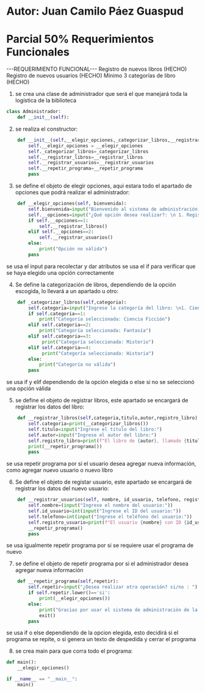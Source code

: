 # Autor: Juan Camilo Páez Guaspud
# Parcial 50% Requerimientos Funcionales
---REQUERIMIENTO FUNCIONAL---
Registro de nuevos libros (HECHO)
Registro de nuevos usuarios (HECHO)
Mínimo 3 categorías de libro (HECHO)
1. se crea una clase de administrador que será el que manejará toda la logística de la biblioteca
```python
class Administrador:
    def __init__(self):
```
2. se realiza el constructor:
```python
    def __init__(self,__elegir_opciones,_categorizar_libros,__registrar_libros,__registrar_usuarios,__repetir_programa):
        self.__elegir_opciones = __elegir_opciones
        self._categorizar_libros=_categorizar_libros
        self.__registrar_libros=__registrar_libros
        self.__registrar_usuarios=__registrar_usuarios
        self.__repetir_programa=__repetir_programa
        pass
```
3. se define el objeto de elegir opciones, aqui estara todo el apartado de opciones que podrá realizar el administrador:
```python
    def __elegir_opciones(self, bienvenida):
        self.bienvenida=input("Bienvenido al sistema de administración de la biblioteca")
        self.__opciones=input("¿Qué opción desea realizar?: \n 1. Registro de nuevos libros \n 2. Registro de nuevos usuarios \n")
        if self.__opciones==1:
            self.__registrar_libros()
        elif self.__opciones==2:
            self.__registrar_usuarios()
        else:
            print("Opción no válida")
        pass
```
se usa el input para recolectar y dar atributos
se usa el if para  verificar que se haya elegido una opción correctamente

4. Se define la categorización de libros, dependiendo de la opción escogida, lo llevará a un apartado u otro:
```python
    def _categorizar_libros(self,categoria):
        self.categoria=input("Ingrese la categoría del libro: \n1. Ciencia Ficción \n2. Fantasía \n3. Misterio \n4. Historia\n")
        if self.categoria==1:
            print("Categoría seleccionada: Ciencia Ficción")
        elif self.categoria==2:
            print("Categoría seleccionada: Fantasía")
        elif self.categoria==3:
             print("Categoría seleccionada: Misterio")
        elif self.categoria==4:
             print("Categoría seleccionada: Historia")
        else:
            print("Categoría no válida")
        pass
```
se usa if y elif dependiendo de la opción elegida o else si no se seleccionó una opción válida

5.  se define el objeto de registrar libros, este apartado se encargará de registrar los datos del libro:
```python
    def __registrar_libros(self,categoria,titulo,autor,registro_libro):
        self.categoria=print(__categorizar_libros())
        self.titulo=input("Ingrese el título del libro:")
        self.autor=input("Ingrese el autor del libro:")
        self.registro_libro=print(f"El libro de {autor}, llamado {titulo} ha sido registrado en la categoría de {categoria}")
        print(__repetir_programa())
        pass
```
se usa repetir programa por si el usuario desea agregar nueva información, como agregar nuevo usuario o nuevo libro

6. Se define el objeto de registar usuario, este apartado se encargará de registrar los datos del nuevo usuario:
```python
    def __registrar_usuarios(self, nombre, id_usuario, telefono, registro_usuario):
        self.nombre=(input("Ingrese el nombre del usuario:"))
        self.id_usuario=int(input("Ingrese el ID del usuario:"))
        self.telefono=int(input("Ingrese el teléfono del usuario:"))
        self.registro_usuario=print(f"El usuario {nombre} con ID {id_usuario} y teléfono {telefono} ha sido registrado en el sistema")
        __repetir_programa()
        pass
```
se usa igualmente repetir programa por si se requiere usar el programa de nuevo

7. se define el objeto de repetir programa por si el administrador desea agregar nueva información 
```python 
    def __repetir_programa(self,repetir):
        self.repetir=input("¿Desea realizar otra operación? si/no : ")
        if self.repetir.lower()=='si':
            print(__elegir_opciones())
        else:
            print("Gracias por usar el sistema de administración de la biblioteca")
            exit()
        pass
```
se usa if o else dependiendo de la opcion elegida, esto decidirá si el programa se repite, o si genera un texto de despedida y cerrar el programa

8. se crea main para que corra todo el programa:
```python
def main():
    __elegir_opciones()

if __name__ == "__main__":
	main()
```